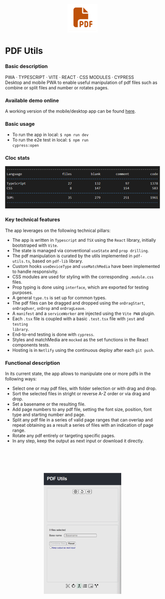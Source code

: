<p align="center">
<img src="https://github.com/c1b3rt00lk1t/pdf-poc/blob/background/images/pdfutils_icon.png?raw=true" width="20%" height="20%" >
</p>

# PDF Utils

### Basic description

PWA · TYPESCRIPT · VITE · REACT · CSS MODULES · CYPRESS  
Desktop and mobile PWA to enable useful manipulation of pdf files such as combine or split files and number or rotates pages.

### Available demo online

A working version of the mobile/desktop app can be found <a href='https://idyllic-capybara-5d7110.netlify.app'>here</a>.

### Basic usage

- To run the app in local: <code>$ npm run dev</code>
- To run the e2e test in local: <code>$ npm run cypress:open</code>

### Cloc stats

![cloc stats](https://github.com/c1b3rt00lk1t/pdf-poc/blob/background/images/cloc_stats.png?raw=true)

### Key technical features

The app leverages on the following technical pillars:

- The app is written in <code>Typescript</code> and <code>TSX</code> using the <code>React</code> library, initially bootstraped with <code>Vite</code>.
- The state is managed via conventional <code>useState</code> and <code>prop drilling</code>.
- The pdf manipulation is curated by the utils implemented in <code>pdf-utils.ts</code>, based on <code>pdf-lib</code> library.
- Custom hooks <code>useDeviceType</code> and <code>useMatchMedia</code> have been implemented to handle responsivity.
- CSS modules are used for styling with the corresponding <code>.module.css</code> files.
- Prop typing is done using <code>interface</code>, which are exported for testing purposes.
- A general <code>type.ts</code> is set up for common types.
- The pdf files can be dragged and dropped using the <code>onDragStart</code>, <code>onDragOver</code>, <code>onDrop</code> and <code>onDragLeave</code>.
- A <code>manifest</code> and a <code>serviceWorker</code> are injected using the <code>Vite PWA</code> plugin.
- Each <code>.tsx</code> file is coupled with a basic <code>.test.tsx</code> file with <code>jest</code> and <code>testing library</code>.
- End-to-end testing is done with <code>cypress</code>.
- Styles and matchMedia are <code>mocked</code> as the set functions in the React components tests.
- Hosting is in <code>Netlify</code> using the continuous deploy after each <code>git push</code>.

### Functional description

In its current state, the app allows to manipulate one or more pdfs in the following ways:

- Select one or may pdf files, with folder selection or with drag and drop.
- Sort the selected files in stright or reverse A-Z order or via drag and drop.
- Set a basename or the resulting file.
- Add page numbers to any pdf file, setting the font size, position, font type and starting number and page.
- Split any pdf file in a series of valid page ranges that can overlap and repeat obtaining as a result a series of files with an indication of page range.
- Rotate any pdf entirely or targeting specific pages.
- In any step, keep the output as next input or download it directly.

<br/><br/>
<br/><br/>

<p align="center">
<img src="https://github.com/c1b3rt00lk1t/pdf-poc/blob/background/images/pdfutils_flow.gif?raw=true" width="50%" >
</p>
